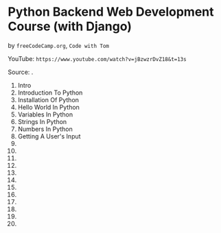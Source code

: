 # Python Backend Web Development Course (with Django)
by `freeCodeCamp.org`, `Code with Tom`

YouTube: `https://www.youtube.com/watch?v=jBzwzrDvZ18&t=13s`

Source: .

1. Intro   
2. Introduction To Python
3. Installation Of Python
4. Hello World In Python
5. Variables In Python
6. Strings In Python
7. Numbers In Python
8. Getting A User's Input
9.
10.
11.
12.
13.
14.
15.
16.
17.
18.
19.
20.